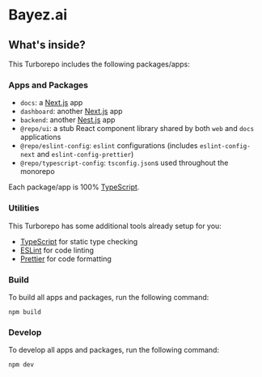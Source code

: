 # Bayez.ai

## What's inside?

This Turborepo includes the following packages/apps:

### Apps and Packages

- `docs`: a [Next.js](https://nextjs.org/) app
- `dashboard`: another [Next.js](https://nextjs.org/) app
- `backend`: another [Nest.js](https://nestjs.com/) app
- `@repo/ui`: a stub React component library shared by both `web` and `docs` applications
- `@repo/eslint-config`: `eslint` configurations (includes `eslint-config-next` and `eslint-config-prettier`)
- `@repo/typescript-config`: `tsconfig.json`s used throughout the monorepo

Each package/app is 100% [TypeScript](https://www.typescriptlang.org/).

### Utilities

This Turborepo has some additional tools already setup for you:

- [TypeScript](https://www.typescriptlang.org/) for static type checking
- [ESLint](https://eslint.org/) for code linting
- [Prettier](https://prettier.io) for code formatting

### Build

To build all apps and packages, run the following command:

```
npm build
```

### Develop

To develop all apps and packages, run the following command:

```
npm dev
```
